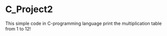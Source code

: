 # C_Project2

This simple code in C-programming language print the multiplication table from 1 to 12!
